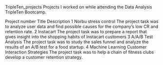 TripleTen_projects
Projects I worked on while attending the Data Analysis TripleTen Bootcamp.

Project number	Title	Description
1	Norbu stress control	The project task was to analyze user data and find possible causes for the company’s low CR and retention rate.
2	Instacart	The project task was to prepare a report that gives insight into the shopping habits of Instacart customers
3	A/A/B Test Analysis	The project task was to study the sales funnel and analyze the results of an A/B test for a food startup.
4	Machine Learning Customer Interaction Strategies	The project task was to help a chain of fitness clubs develop a customer retention strategy.
